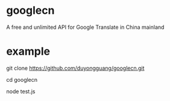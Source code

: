 # googlecn
A free and unlimited API for Google Translate in China mainland

# example
git clone https://github.com/duyongguang/googlecn.git

cd googlecn

node test.js
